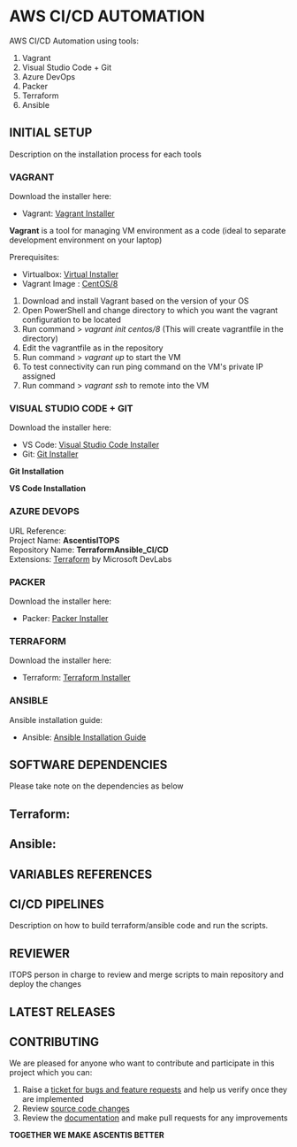# AWS CI/CD AUTOMATION 
AWS CI/CD Automation using tools:
1. Vagrant
2. Visual Studio Code + Git
3. Azure DevOps
4. Packer
5. Terraform
6. Ansible

## INITIAL SETUP
Description on the installation process for each tools

### VAGRANT
Download the installer here:  
- Vagrant: [Vagrant Installer](https://www.vagrantup.com/downloads)
  
**Vagrant** is a tool for managing VM environment as a code (ideal to separate development environment on your laptop)  
  
Prerequisites:  
- Virtualbox: [Virtual Installer](https://www.virtualbox.org/)  
- Vagrant Image : [CentOS/8](https://app.vagrantup.com/centos/boxes/8)  
  
1. Download and install Vagrant based on the version of your OS  
2. Open PowerShell and change directory to which you want the vagrant configuration to be located  
3. Run command > *vagrant init centos/8* (This will create vagrantfile in the directory)  
4. Edit the vagrantfile as in the repository  
5. Run command > *vagrant up* to start the VM  
6. To test connectivity can run ping command on the VM's private IP assigned  
7. Run command > *vagrant ssh* to remote into the VM  
  
### VISUAL STUDIO CODE + GIT
Download the installer here:  
- VS Code: [Visual Studio Code Installer](https://code.visualstudio.com/)
- Git: [Git Installer](https://git-scm.com/)  
  
**Git Installation**  
  
**VS Code Installation**  
  
### AZURE DEVOPS
URL Reference:  
Project Name: **AscentisITOPS**  
Repository Name: **TerraformAnsible_CI/CD**  
Extensions: [Terraform](https://marketplace.visualstudio.com/items?itemName=ms-devlabs.custom-terraform-tasks) by Microsoft DevLabs  
  
### PACKER  
Download the installer here:  
- Packer: [Packer Installer](https://www.packer.io/)  
  
### TERRAFORM  
Download the installer here:  
- Terraform: [Terraform Installer](https://www.terraform.io/downloads.html)  
  
### ANSIBLE  
Ansible installation guide:  
- Ansible: [Ansible Installation Guide](https://docs.ansible.com/ansible/latest/installation_guide/intro_installation.html?extIdCarryOver=true&sc_cid=701f2000001OH7YAAW)  
  
## SOFTWARE DEPENDENCIES  
Please take note on the dependencies as below  
  
Terraform:  
-  
  
Ansible:  
-  
  
## VARIABLES REFERENCES  
  
## CI/CD PIPELINES  
Description on how to build terraform/ansible code and run the scripts.  
  
## REVIEWER  
ITOPS person in charge to review and merge scripts to main repository and deploy the changes  
  
## LATEST RELEASES  
  
## CONTRIBUTING  
We are pleased for anyone who want to contribute and participate in this project which you can:
1. Raise a [ticket for bugs and feature requests](URL) and help us verify once they are implemented 
2. Review [source code changes](URL)
3. Review the [documentation](URL) and make pull requests for any improvements  
  
**TOGETHER WE MAKE ASCENTIS BETTER**